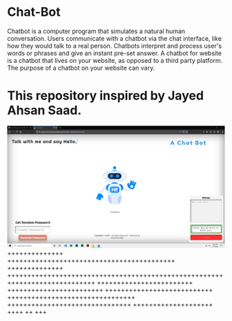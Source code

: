# Chat-Bot
Chatbot is a computer program that simulates a natural human conversation. Users communicate with a chatbot via the chat interface, like how they would talk to a real person. Chatbots interpret and process user's words or phrases and give an instant pre-set answer. A chatbot for website is a chatbot that lives on your website, as opposed to a third party platform. The purpose of a chatbot on your website can vary. 
# This repository inspired by Jayed Ahsan Saad.


![alt text](https://github.com/AhsanParadise/Chat-Bot/blob/master/ScreenShot.png?raw=true)
++++++++++++++ ++++++++++++++++++++++++++++++++++++++++++
++++++++++++++ ++++++++++++++++++++++++++++++++++++++++++++++++++++++++++++++++++++++++++++
++++++++++++++++++++++++ ++++++++++++++++++++++++ +++++++++++++++++++++++++++
 ++++++++++++++++++++++++++++++++ +++++++++++++++++++++++++++++++
++++++++++++++++++++
++++ ++ +++
